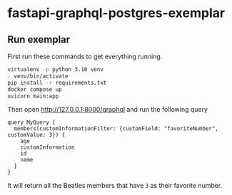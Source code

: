 # fastapi-graphql-postgres-exemplar

## Run exemplar

First run these commands to get everything running.

```bash
virtualenv -p python 3.10 venv
. venv/bin/activate
pip install -r requirements.txt
docker compose up
uvicorn main:app
```

Then open http://127.0.0.1:8000/graphql and run the following query

```
query MyQuery {
  members(customInformationFilter: {customField: "favoriteNumber", customValue: 3}) {
    age
    customInformation
    id
    name
  }
}
```

It will return all the Beatles members that have `3` as their favorite number.